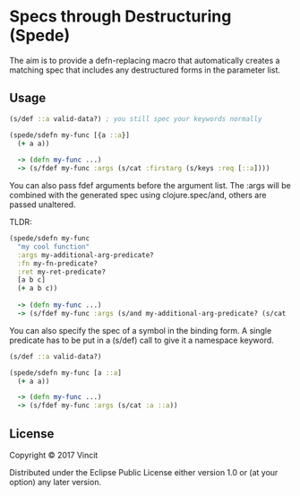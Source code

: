 # Specs through Destructuring (Spede) 

The aim is to provide a defn-replacing macro that automatically creates a matching
spec that includes any destructured forms in the parameter list.

## Usage
```clojure
(s/def ::a valid-data?) ; you still spec your keywords normally

(spede/sdefn my-func [{a ::a}]
  (+ a a))
          
  -> (defn my-func ...)
  -> (s/fdef my-func :args (s/cat :firstarg (s/keys :req [::a])))
```
  
You can also pass fdef arguments before the argument list. The :args will be
combined with the generated spec using clojure.spec/and, others are passed
unaltered.

TLDR:

```clojure
(spede/sdefn my-func
  "my cool function"
  :args my-additional-arg-predicate?
  :fn my-fn-predicate?
  :ret my-ret-predicate?
  [a b c]
  (+ a b c))
  
  -> (defn my-func ...)
  -> (s/fdef my-func :args (s/and my-additional-arg-predicate? (s/cat ...)) :fn ... :ret ...)
```

You can also specify the spec of a symbol in the binding form. A single predicate
has to be put in a (s/def) call to give it a namespace keyword.

```clojure
(s/def ::a valid-data?)

(spede/sdefn my-func [a ::a]
  (+ a a))

  -> (defn my-func ...)
  -> (s/fdef my-func :args (s/cat :a ::a))
```

## License

Copyright © 2017 Vincit

Distributed under the Eclipse Public License either version 1.0 or (at
your option) any later version.
